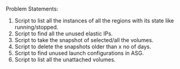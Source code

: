Problem Statements:

1) Script to list all the instances of all the regions with its state like running/stopped.
2) Script to find all the unused elastic IPs.
3) Script to take the snapshot of selected/all the volumes.
4) Script to delete the snapshots older than x no of days.
5) Script to find unused launch configurations in ASG.
6) Script to list all the unattached volumes.